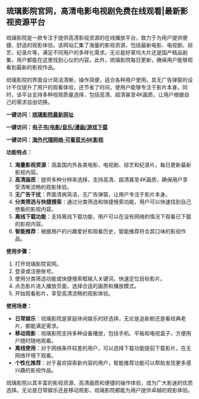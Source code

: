 <h2>琉璃影院官网，高清电影电视剧免费在线观看|最新影视资源平台</h2>
<p>琉璃影院是一款专注于提供高清影视资源的在线播放平台，致力于为用户提供便捷、舒适的观影体验。该网站汇集了海量的影视资源，包括最新电影、电视剧、综艺、纪录片等，满足不同用户的多样化需求。无论是好莱坞大片还是国产精品剧集，用户都能在这里找到心仪的内容。此外，琉璃影院每日更新，确保用户能够观看到最新的影视作品。</p>
<p>琉璃影院的界面设计简洁清晰，操作简便，适合各种用户使用。其无广告弹窗的设计不仅提升了用户的观看体验，还节省了时间，使用户能够专注于影片本身。同时，该平台支持多种视频质量选择，包括高清、超清甚至4K画质，让用户根据自己的需求自由切换。</p>
<p><strong>一键访问：</strong><a href="https://www.ggonav.com/sites/5831.html" target="_blank"><strong>琉璃影院最新网址</strong></a></p>
<p><strong>一键访问：</strong><a href="https://wangpanziyuan.pages.dev/" target="_blank"><strong>电子书/电影/音乐/漫画/游戏下载</strong></a></p>
<p><strong>一键访问：</strong><a href="http://ip.harmonylink.net/share/e82025" target="_blank"><strong>海外代理网络·可看蓝光4K影视</strong></a></p>
<p><strong>功能特点：</strong></p>
<ol>
  <li><strong>海量影视资源</strong>：涵盖国内外各类电影、电视剧、综艺和纪录片，每日更新最新影视内容。</li>
  <li><strong>高清画质</strong>：提供多种分辨率选择，支持高清、超清甚至4K画质，确保用户享受清晰流畅的观影体验。</li>
  <li><strong>无广告干扰</strong>：界面清爽简洁，无广告弹窗，让用户专注于影片本身。</li>
  <li><strong>分类筛选与快捷搜索</strong>：通过分类筛选和快捷搜索功能，用户可以快速找到自己想看的影视内容。</li>
  <li><strong>离线下载功能</strong>：支持离线下载功能，用户可以在没有网络的情况下观看已下载的影视内容。</li>
  <li><strong>智能推荐</strong>：根据用户的兴趣爱好和观看历史，智能推荐符合其口味的影视作品。</li>
</ol>
<p><strong>使用步骤：</strong></p>
<ol>
  <li>打开琉璃影院官网。</li>
  <li>登录或注册账号。</li>
  <li>使用分类筛选功能或快捷搜索框输入关键词，快速定位目标影片。</li>
  <li>点击影片进入播放页面，选择合适的画质和播放模式。</li>
  <li>开始观看影片，享受高清流畅的观影体验。</li>
</ol>
<p><strong>使用场景：</strong></p>
<ul>
  <li><strong>日常娱乐</strong>：琉璃影院是家庭休闲娱乐的好选择，无论是追新剧还是看经典老片，都能满足需求。</li>
  <li><strong>移动观影</strong>：琉璃影院支持多种设备播放，包括手机、平板和电视盒子，方便用户随时随地观看。</li>
  <li><strong>离线使用</strong>：对于网络条件较差的用户，可以选择下载功能提前下载影片，在无网络环境下观看。</li>
  <li><strong>个性化推荐</strong>：对于喜欢探索新内容的用户，智能推荐功能可以帮助发现更多感兴趣的影视作品。</li>
</ul>
<p>琉璃影院以其丰富的影视资源、高清画质和便捷的操作体验，成为广大影迷的优质选择。无论是日常娱乐还是移动观影，琉璃影院都能为用户提供卓越的观影体验。</p>

